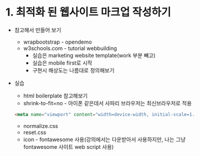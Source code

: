 # 1. 최적화 된 웹사이트 마크업 작성하기
* 참고해서 만들어 보기
  * wrapbootstrap - opendemo
  * w3schools.com - tutorial webbuilding
    * 실습은 marketing website template(work 부분 빼고)
    * 실습은 mobile first로 시작
    * 구현시 해상도는 나름대로 정의해보기

* 실습
  * html boilerplate 참고해보기
  * shrink-to-fit=no - 아이폰 같은데서 사파리 브라우저는 최신브라우저로 적용
  ```html
  <meta name="viewport" content="width=device-width, initial-scale=1.0, shrink-to-fit=no">
  ```
  * normalize.css
  * reset.css
  * icon - fontawesome 사용(강의에서는 다운받아서 사용하지만, 나는 그냥 fontawesome 사이트 web script 사용)